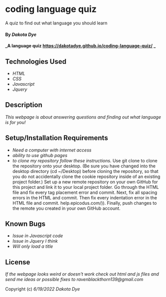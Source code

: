 # coding language quiz
A quiz to find out what language you should learn
#### By _Dakota Dye_

#### _A language quiz https://dakotadye.github.io/coding-language-quiz/ _

## Technologies Used

* _HTML_
* _CSS_
* _Javascript_
* _Jquery_

## Description

_This webpage is about answering questions and finding out what language is for you!_

## Setup/Installation Requirements

* _Need a computer with internet access_
* _ability to use github pages_
* _to clone my repository follow these instructions._ Use git clone to clone the repository onto your desktop. (Be sure you have changed into the desktop directory (cd ~/Desktop) before cloning the repository, so that you do not accidentally clone the cookie repository inside of an existing project folder.)
Set up a new remote repository on your own GitHub for this project and link it to your local project folder.
Go through the HTML file and fix every tag placement error and commit.
Next, fix all spacing errors in the HTML and commit.
Then fix every indentation error in the HTML file and commit. help.epicodus.com/)).
Finally, push changes to the remote you created in your own GitHub account.

## Known Bugs

* _Issue in Javascript code_
* _Issue in Jquery I think_
* _Will only load a title_

## License

_If the webpage looks weird or doesn't work check out html and js files and send me ideas or possible fixes to ravenblackthorn139@gmail.com_

Copyright (c) _6/19/2022_ _Dakota Dye_